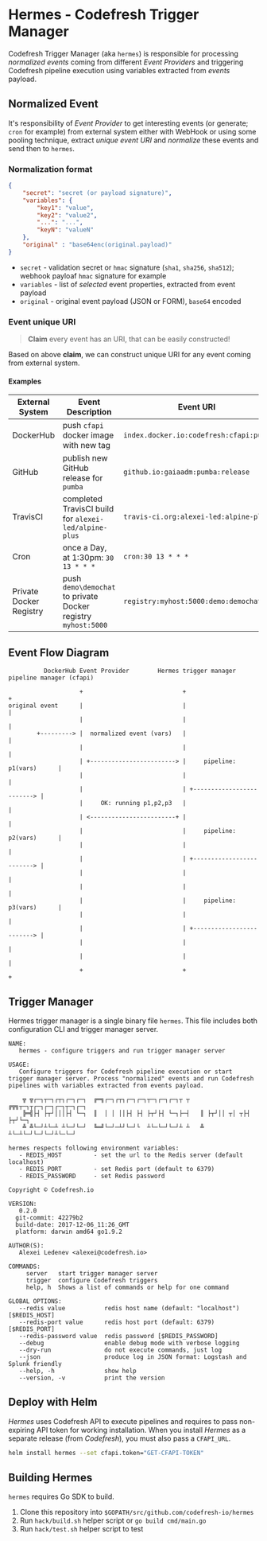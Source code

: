 # Hermes - Codefresh Trigger Manager

Codefresh Trigger Manager (aka `hermes`) is responsible for processing *normalized events* coming from different *Event Providers* and triggering Codefresh pipeline execution using variables extracted from *events* payload.

## Normalized Event

It's responsibility of *Event Provider* to get interesting events (or generate; `cron` for example) from external system either with WebHook or using some pooling technique, extract *unique event URI* and *normalize* these events and send then to `hermes`.

### Normalization format

```json
{
    "secret": "secret (or payload signature)",
    "variables": {
        "key1": "value",
        "key2": "value2",
        "...": "...",
        "keyN": "valueN"
    },
    "original" : "base64enc(original.payload)"
}
```

- `secret` - validation secret or `hmac` signature (`sha1`, `sha256`, `sha512`); webhook payloaf `hmac` signature for example
- `variables` - list of *selected* event properties, extracted from event payload
- `original` - original event payload (JSON or FORM), `base64` encoded

### Event unique URI

> **Claim** every event has an URI, that can be easily constructed!

Based on above **claim**, we can construct unique URI for any event coming from external system.

#### Examples

| External System         | Event Description                                             | Event URI                              |
| ----------------------- | ------------------------------------------------------------- | -------------------------------------- |
| DockerHub               | push `cfapi` docker image with new tag                        | `index.docker.io:codefresh:cfapi:push` |
| GitHub                  | publish new GitHub release for `pumba`                        | `github.io:gaiaadm:pumba:release`      |
| TravisCI                | completed TravisCI build for `alexei-led/alpine-plus`         | `travis-ci.org:alexei-led:alpine-plus` |
| Cron                    | once a Day, at 1:30pm: `30 13 * * *`                          | `cron:30 13 * * *`                     |
| Private Docker Registry | push `demo\demochat` to private Docker registry `myhost:5000` | `registry:myhost:5000:demo:demochat`   |

## Event Flow Diagram

```ascii
          DockerHub Event Provider        Hermes trigger manager       pipeline manager (cfapi)

                    +                            +                             +
original event      |                            |                             |
                    |                            |                             |
        +---------> |  normalized event (vars)   |                             |
                    |                            |                             |
                    | +------------------------> |     pipeline: p1(vars)      |
                    |                            |                             |
                    |                            | +-------------------------> |
                    |     OK: running p1,p2,p3   |                             |
                    | <------------------------+ |                             |
                    |                            |     pipeline: p2(vars)      |
                    |                            |                             |
                    |                            | +-------------------------> |
                    |                            |                             |
                    |                            |                             |
                    |                            |     pipeline: p3(vars)      |
                    |                            |                             |
                    |                            | +-------------------------> |
                    |                            |                             |
                    |                            |                             |
                    +                            +                             +

```

## Trigger Manager

Hermes trigger manager is a single binary file `hermes`. This file includes both configuration CLI and trigger manager server.

```
NAME:
   hermes - configure triggers and run trigger manager server

USAGE:
   Configure triggers for Codefresh pipeline execution or start trigger manager server. Process "normalized" events and run Codefresh pipelines with variables extracted from events payload.

    ╦ ╦┌─┐┬─┐┌┬┐┌─┐┌─┐  ╔═╗┌─┐┌┬┐┌─┐┌─┐┬─┐┌─┐┌─┐┬ ┬  ╔╦╗┬─┐┬┌─┐┌─┐┌─┐┬─┐┌─┐
    ╠═╣├┤ ├┬┘│││├┤ └─┐  ║  │ │ ││├┤ ├┤ ├┬┘├┤ └─┐├─┤   ║ ├┬┘││ ┬│ ┬├┤ ├┬┘└─┐
    ╩ ╩└─┘┴└─┴ ┴└─┘└─┘  ╚═╝└─┘─┴┘└─┘└  ┴└─└─┘└─┘┴ ┴   ╩ ┴└─┴└─┘└─┘└─┘┴└─└─┘
    
hermes respects following environment variables:
   - REDIS_HOST         - set the url to the Redis server (default localhost)
   - REDIS_PORT         - set Redis port (default to 6379)
   - REDIS_PASSWORD     - set Redis password
   
Copyright © Codefresh.io
   
VERSION:
   0.2.0
  git-commit: 42279b2
  build-date: 2017-12-06_11:26_GMT
  platform: darwin amd64 go1.9.2
   
AUTHOR(S):
   Alexei Ledenev <alexei@codefresh.io> 
   
COMMANDS:
     server   start trigger manager server
     trigger  configure Codefresh triggers
     help, h  Shows a list of commands or help for one command

GLOBAL OPTIONS:
   --redis value           redis host name (default: "localhost") [$REDIS_HOST]
   --redis-port value      redis host port (default: 6379) [$REDIS_PORT]
   --redis-password value  redis password [$REDIS_PASSWORD]
   --debug                 enable debug mode with verbose logging
   --dry-run               do not execute commands, just log
   --json                  produce log in JSON format: Logstash and Splunk friendly
   --help, -h              show help
   --version, -v           print the version

```

## Deploy with Helm

*Hermes* uses Codefresh API to execute pipelines and requires to pass non-expiring API token for working installation.
When you install *Hermes* as a separate release (from *Codefresh*), you must also pass a `CFAPI_URL`.

```sh
helm install hermes --set cfapi.token="GET-CFAPI-TOKEN"
```

## Building Hermes

`hermes` requires Go SDK to build.

1. Clone this repository into `$GOPATH/src/github.com/codefresh-io/hermes`
1. Run `hack/build.sh` helper script or `go build cmd/main.go`
1. Run `hack/test.sh` helper script to test
